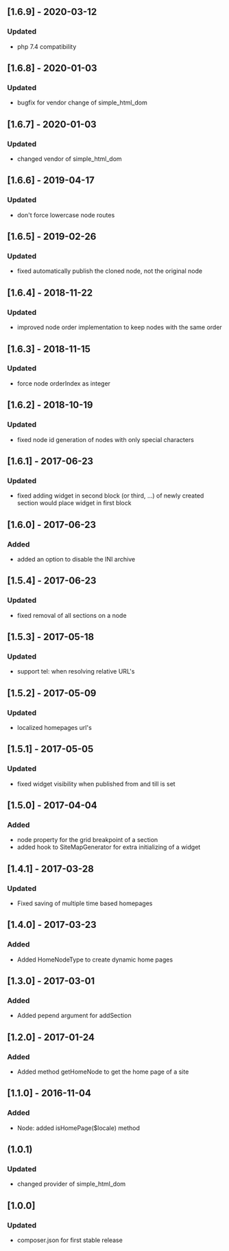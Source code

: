 ## [1.6.9] - 2020-03-12
### Updated
- php 7.4 compatibility

## [1.6.8] - 2020-01-03
### Updated
- bugfix for vendor change of simple_html_dom

## [1.6.7] - 2020-01-03
### Updated
- changed vendor of simple_html_dom

## [1.6.6] - 2019-04-17
### Updated
- don't force lowercase node routes

## [1.6.5] - 2019-02-26
### Updated
- fixed automatically publish the cloned node, not the original node

## [1.6.4] - 2018-11-22
### Updated
- improved node order implementation to keep nodes with the same order

## [1.6.3] - 2018-11-15
### Updated
- force node orderIndex as integer

## [1.6.2] - 2018-10-19
### Updated
- fixed node id generation of nodes with only special characters

## [1.6.1] - 2017-06-23
### Updated
- fixed adding widget in second block (or third, ...) of newly created section would place widget in first block

## [1.6.0] - 2017-06-23
### Added
- added an option to disable the INI archive

## [1.5.4] - 2017-06-23
### Updated
- fixed removal of all sections on a node

## [1.5.3] - 2017-05-18
### Updated
- support tel: when resolving relative URL's

## [1.5.2] - 2017-05-09
### Updated
- localized homepages url's

## [1.5.1] - 2017-05-05
### Updated
- fixed widget visibility when published from and till is set

## [1.5.0] - 2017-04-04
### Added
- node property for the grid breakpoint of a section
- added hook to SiteMapGenerator for extra initializing of a widget

## [1.4.1] - 2017-03-28
### Updated
- Fixed saving of multiple time based homepages

## [1.4.0] - 2017-03-23
### Added
- Added HomeNodeType to create dynamic home pages

## [1.3.0] - 2017-03-01
### Added
- Added pepend argument for addSection

## [1.2.0] - 2017-01-24
### Added
- Added method getHomeNode to get the home page of a site

## [1.1.0] - 2016-11-04
### Added
- Node: added isHomePage($locale) method

## (1.0.1)
### Updated
- changed provider of simple_html_dom

## [1.0.0]
### Updated
- composer.json for first stable release
